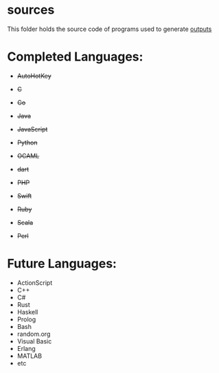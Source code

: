 # sources
This folder holds the source code of programs used to generate [outputs](../outputs)

# Completed Languages:
 * ~~AutoHotKey~~
 * ~~C~~
 * ~~Go~~
 * ~~Java~~
 * ~~JavaScript~~
 * ~~Python~~
 * ~~OCAML~~
 * ~~dart~~
 * ~~PHP~~
 * ~~Swift~~
 * ~~Ruby~~


 * ~~Scala~~
 * ~~Perl~~
 
# Future Languages:
 * ActionScript
 * C++
 * C#
 * Rust
 * Haskell
 * Prolog
 * Bash
 * random.org
 * Visual Basic
 * Erlang
 * MATLAB
 * etc